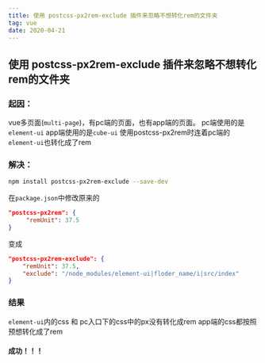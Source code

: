 ```yaml
---
title: 使用 postcss-px2rem-exclude 插件来忽略不想转化rem的文件夹
tag: vue
date: 2020-04-21
---
```


## 使用 postcss-px2rem-exclude 插件来忽略不想转化rem的文件夹

### 起因：

vue多页面(`multi-page`)，有pc端的页面，也有app端的页面。
pc端使用的是`element-ui`
app端使用的是`cube-ui`
使用postcss-px2rem时连着pc端的`element-ui`也转化成了rem

### 解决：

```bash
npm install postcss-px2rem-exclude --save-dev
```

在`package.json`中修改原来的
```json
"postcss-px2rem": {
     "remUnit": 37.5
}
```

变成
```json
"postcss-px2rem-exclude": {
    "remUnit": 37.5,
    "exclude": "/node_modules/element-ui|floder_name/i|src/index"
}
```
### 结果
`element-ui`内的css 和 pc入口下的css中的px没有转化成rem
app端的css都按照预想转化成了rem

#### 成功！！！